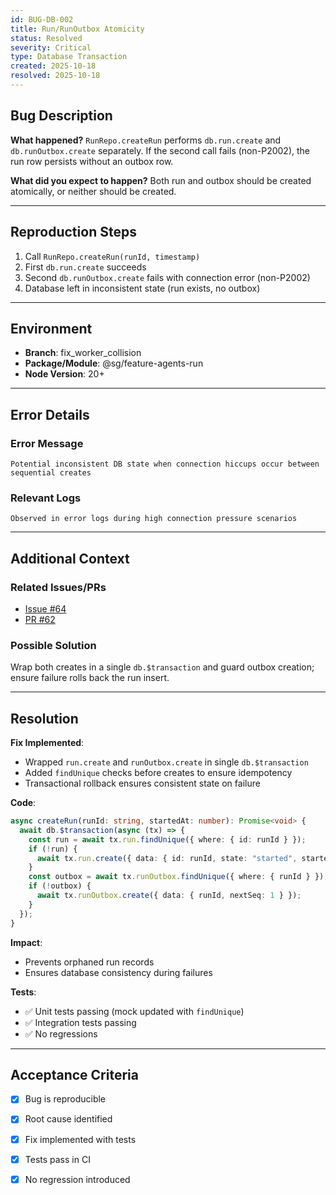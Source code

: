 ```yaml
---
id: BUG-DB-002
title: Run/RunOutbox Atomicity
status: Resolved
severity: Critical
type: Database Transaction
created: 2025-10-18
resolved: 2025-10-18
---
```


## Bug Description

**What happened?**
`RunRepo.createRun` performs `db.run.create` and `db.runOutbox.create` separately. If the second call fails (non-P2002), the run row persists without an outbox row.

**What did you expect to happen?**
Both run and outbox should be created atomically, or neither should be created.

---

## Reproduction Steps

1. Call `RunRepo.createRun(runId, timestamp)`
2. First `db.run.create` succeeds
3. Second `db.runOutbox.create` fails with connection error (non-P2002)
4. Database left in inconsistent state (run exists, no outbox)

---

## Environment

- **Branch**: fix_worker_collision
- **Package/Module**: @sg/feature-agents-run
- **Node Version**: 20+

---

## Error Details

### Error Message
```
Potential inconsistent DB state when connection hiccups occur between sequential creates
```

### Relevant Logs
```
Observed in error logs during high connection pressure scenarios
```

---

## Additional Context

### Related Issues/PRs
- [Issue #64](https://github.com/nirukk52/supa-screengraph/issues/64)
- [PR #62](https://github.com/nirukk52/supa-screengraph/pull/62)

### Possible Solution
Wrap both creates in a single `db.$transaction` and guard outbox creation; ensure failure rolls back the run insert.

---

## Resolution

**Fix Implemented**: 
- Wrapped `run.create` and `runOutbox.create` in single `db.$transaction`
- Added `findUnique` checks before creates to ensure idempotency
- Transactional rollback ensures consistent state on failure

**Code**:
```typescript
async createRun(runId: string, startedAt: number): Promise<void> {
  await db.$transaction(async (tx) => {
    const run = await tx.run.findUnique({ where: { id: runId } });
    if (!run) {
      await tx.run.create({ data: { id: runId, state: "started", startedAt: new Date(startedAt), lastSeq: 0, v: 1 } });
    }
    const outbox = await tx.runOutbox.findUnique({ where: { runId } });
    if (!outbox) {
      await tx.runOutbox.create({ data: { runId, nextSeq: 1 } });
    }
  });
}
```

**Impact**: 
- Prevents orphaned run records
- Ensures database consistency during failures

**Tests**: 
- ✅ Unit tests passing (mock updated with `findUnique`)
- ✅ Integration tests passing
- ✅ No regressions

---

## Acceptance Criteria

- [x] Bug is reproducible
- [x] Root cause identified
- [x] Fix implemented with tests
- [x] Tests pass in CI
- [x] No regression introduced

